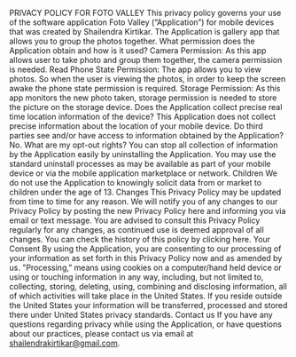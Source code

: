 PRIVACY POLICY FOR FOTO VALLEY
This privacy policy governs your use of the software application Foto Valley (“Application”) for mobile devices that was created by Shailendra Kirtikar. The Application is gallery app that allows you to group the photos together.
What permission does the Application obtain and how is it used?
Camera Permission:
As this app allows user to take photo and group them together, the camera permission is needed.
Read Phone State Permission:
The app allows you to view photos. So when the user is viewing the photos, in order to keep the screen awake the phone state permission is required.
Storage Permission:
As this app monitors the new photo taken, storage permission is needed to store the picture on the storage device.
Does the Application collect precise real time location information of the device?
This Application does not collect precise information about the location of your mobile device. 
Do third parties see and/or have access to information obtained by the Application?
No.
What are my opt-out rights?
You can stop all collection of information by the Application easily by uninstalling the Application. You may use the standard uninstall processes as may be available as part of your mobile device or via the mobile application marketplace or network. 
Children
We do not use the Application to knowingly solicit data from or market to children under the age of 13. 
Changes
This Privacy Policy may be updated from time to time for any reason. We will notify you of any changes to our Privacy Policy by posting the new Privacy Policy here and informing you via email or text message. You are advised to consult this Privacy Policy regularly for any changes, as continued use is deemed approval of all changes. You can check the history of this policy by clicking here.
Your Consent
By using the Application, you are consenting to our processing of your information as set forth in this Privacy Policy now and as amended by us. "Processing,” means using cookies on a computer/hand held device or using or touching information in any way, including, but not limited to, collecting, storing, deleting, using, combining and disclosing information, all of which activities will take place in the United States. If you reside outside the United States your information will be transferred, processed and stored there under United States privacy standards. 
Contact us
If you have any questions regarding privacy while using the Application, or have questions about our practices, please contact us via email at shailendrakirtikar@gmail.com.
